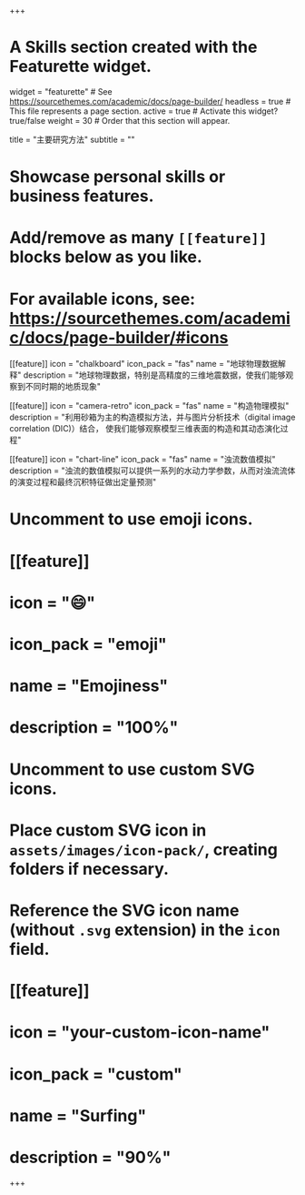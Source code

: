 +++
# A Skills section created with the Featurette widget.
widget = "featurette"  # See https://sourcethemes.com/academic/docs/page-builder/
headless = true  # This file represents a page section.
active = true  # Activate this widget? true/false
weight = 30  # Order that this section will appear.

title = "主要研究方法"
subtitle = ""

# Showcase personal skills or business features.
# 
# Add/remove as many `[[feature]]` blocks below as you like.
# 
# For available icons, see: https://sourcethemes.com/academic/docs/page-builder/#icons

[[feature]]
  icon = "chalkboard"
  icon_pack = "fas"
  name = "地球物理数据解释"
  description = "地球物理数据，特别是高精度的三维地震数据，使我们能够观察到不同时期的地质现象"
  
[[feature]]
  icon = "camera-retro"
  icon_pack = "fas"
  name = "构造物理模拟"
  description = "利用砂箱为主的构造模拟方法，并与图片分析技术（digital image correlation (DIC)）结合， 使我们能够观察模型三维表面的构造和其动态演化过程"  
  
[[feature]]
  icon = "chart-line"
  icon_pack = "fas"
  name = "浊流数值模拟"
  description = "浊流的数值模拟可以提供一系列的水动力学参数，从而对浊流流体的演变过程和最终沉积特征做出定量预测"

# Uncomment to use emoji icons.
# [[feature]]
#  icon = ":smile:"
#  icon_pack = "emoji"
#  name = "Emojiness"
#  description = "100%"  

# Uncomment to use custom SVG icons.
# Place custom SVG icon in `assets/images/icon-pack/`, creating folders if necessary.
# Reference the SVG icon name (without `.svg` extension) in the `icon` field.
# [[feature]]
#  icon = "your-custom-icon-name"
#  icon_pack = "custom"
#  name = "Surfing"
#  description = "90%"

+++
